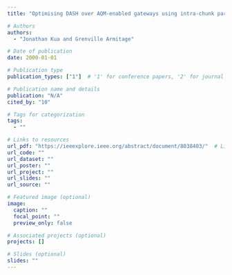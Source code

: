 ```yaml
---
title: "Optimising DASH over AQM-enabled gateways using intra-chunk parallel retrieval (chunklets)"

# Authors
authors:
  - "Jonathan Kua and Grenville Armitage"

# Date of publication
date: 2000-01-01

# Publication type
publication_types: ["1"]  # '1' for conference papers, '2' for journal articles, '3' for preprints

# Publication name and details
publication: "N/A"
cited_by: "10"

# Tags for categorization
tags:
  - ""

# Links to resources
url_pdf: "https://ieeexplore.ieee.org/abstract/document/8038403/"  # Link to the resource
url_code: ""
url_dataset: ""
url_poster: ""
url_project: ""
url_slides: ""
url_source: ""

# Featured image (optional)
image:
  caption: ""
  focal_point: ""
  preview_only: false

# Associated projects (optional)
projects: []

# Slides (optional)
slides: ""
---
```

